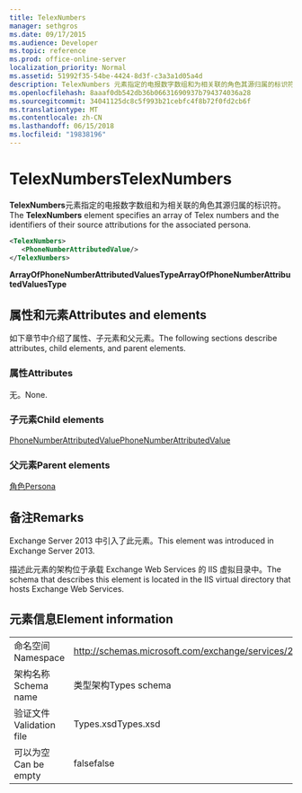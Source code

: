 ```yaml
---
title: TelexNumbers
manager: sethgros
ms.date: 09/17/2015
ms.audience: Developer
ms.topic: reference
ms.prod: office-online-server
localization_priority: Normal
ms.assetid: 51992f35-54be-4424-8d3f-c3a3a1d05a4d
description: TelexNumbers 元素指定的电报数字数组和为相关联的角色其源归属的标识符。
ms.openlocfilehash: 8aaaf0db542db36b06631690937b794374036a28
ms.sourcegitcommit: 34041125dc8c5f993b21cebfc4f8b72f0fd2cb6f
ms.translationtype: MT
ms.contentlocale: zh-CN
ms.lasthandoff: 06/15/2018
ms.locfileid: "19838196"
---
```

# <a name="telexnumbers"></a><span data-ttu-id="69580-103">TelexNumbers</span><span class="sxs-lookup"><span data-stu-id="69580-103">TelexNumbers</span></span>

<span data-ttu-id="69580-104">**TelexNumbers**元素指定的电报数字数组和为相关联的角色其源归属的标识符。</span><span class="sxs-lookup"><span data-stu-id="69580-104">The **TelexNumbers** element specifies an array of Telex numbers and the identifiers of their source attributions for the associated persona.</span></span> 
  
```XML
<TelexNumbers>
   <PhoneNumberAttributedValue/>
</TelexNumbers>
```

 <span data-ttu-id="69580-105">**ArrayOfPhoneNumberAttributedValuesType**</span><span class="sxs-lookup"><span data-stu-id="69580-105">**ArrayOfPhoneNumberAttributedValuesType**</span></span>
## <a name="attributes-and-elements"></a><span data-ttu-id="69580-106">属性和元素</span><span class="sxs-lookup"><span data-stu-id="69580-106">Attributes and elements</span></span>

<span data-ttu-id="69580-107">如下章节中介绍了属性、子元素和父元素。</span><span class="sxs-lookup"><span data-stu-id="69580-107">The following sections describe attributes, child elements, and parent elements.</span></span>
  
### <a name="attributes"></a><span data-ttu-id="69580-108">属性</span><span class="sxs-lookup"><span data-stu-id="69580-108">Attributes</span></span>

<span data-ttu-id="69580-109">无。</span><span class="sxs-lookup"><span data-stu-id="69580-109">None.</span></span>
  
### <a name="child-elements"></a><span data-ttu-id="69580-110">子元素</span><span class="sxs-lookup"><span data-stu-id="69580-110">Child elements</span></span>

[<span data-ttu-id="69580-111">PhoneNumberAttributedValue</span><span class="sxs-lookup"><span data-stu-id="69580-111">PhoneNumberAttributedValue</span></span>](phonenumberattributedvalue.md)
  
### <a name="parent-elements"></a><span data-ttu-id="69580-112">父元素</span><span class="sxs-lookup"><span data-stu-id="69580-112">Parent elements</span></span>

[<span data-ttu-id="69580-113">角色</span><span class="sxs-lookup"><span data-stu-id="69580-113">Persona</span></span>](persona.md)
  
## <a name="remarks"></a><span data-ttu-id="69580-114">备注</span><span class="sxs-lookup"><span data-stu-id="69580-114">Remarks</span></span>

<span data-ttu-id="69580-115">Exchange Server 2013 中引入了此元素。</span><span class="sxs-lookup"><span data-stu-id="69580-115">This element was introduced in Exchange Server 2013.</span></span>
  
<span data-ttu-id="69580-116">描述此元素的架构位于承载 Exchange Web Services 的 IIS 虚拟目录中。</span><span class="sxs-lookup"><span data-stu-id="69580-116">The schema that describes this element is located in the IIS virtual directory that hosts Exchange Web Services.</span></span>
  
## <a name="element-information"></a><span data-ttu-id="69580-117">元素信息</span><span class="sxs-lookup"><span data-stu-id="69580-117">Element information</span></span>

|||
|:-----|:-----|
|<span data-ttu-id="69580-118">命名空间</span><span class="sxs-lookup"><span data-stu-id="69580-118">Namespace</span></span>  <br/> |http://schemas.microsoft.com/exchange/services/2006/types  <br/> |
|<span data-ttu-id="69580-119">架构名称</span><span class="sxs-lookup"><span data-stu-id="69580-119">Schema name</span></span>  <br/> |<span data-ttu-id="69580-120">类型架构</span><span class="sxs-lookup"><span data-stu-id="69580-120">Types schema</span></span>  <br/> |
|<span data-ttu-id="69580-121">验证文件</span><span class="sxs-lookup"><span data-stu-id="69580-121">Validation file</span></span>  <br/> |<span data-ttu-id="69580-122">Types.xsd</span><span class="sxs-lookup"><span data-stu-id="69580-122">Types.xsd</span></span>  <br/> |
|<span data-ttu-id="69580-123">可以为空</span><span class="sxs-lookup"><span data-stu-id="69580-123">Can be empty</span></span>  <br/> |<span data-ttu-id="69580-124">false</span><span class="sxs-lookup"><span data-stu-id="69580-124">false</span></span>  <br/> |
   

